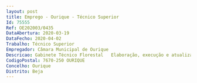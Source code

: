 ```yaml
--- 
layout: post
title: Emprego - Ourique - Técnico Superior
Id: 75555
Ref: OE202003/0435
DataAbertura: 2020-03-19
DataFecho: 2020-04-02
Trabalho: Técnico Superior
Empregador: Câmara Municipal de Ourique
Descricao: Gabinete Técnico Florestal   Elaboração, execução e atualização do Plano Municipal de Defesa da Floresta Contra Incêndios (PMDFCI) e dos programas e projetos dele derivado  Participação nas tarefas de planeamento e ordenamento dos espaços rurais do Município e nas questões de proteção civil  Acompanhamento dos programas de Acão previstos no PMDCFI  Centralização da informação relativa aos incêndios florestais (Áreas ardidas, pontos de início e causas de incêndios)  Relacionamento com as entidades públicas e privadas de Defesa da Floresta Contra Incêndios (DFCI), nomeadamente Estado, municípios, associações de produtores  Promoção do cumprimento do estabelecido na legislação, nomeadamente no Decreto Lei n. ° 17 2009, de 14 de Janeiro, relativamente às competências do município  Acompanhamento e divulgação do Índice Diário de Risco de Incêndio Florestal  Coadjuvação do Presidente da CMDFCI e da Comissão Municipal de Proteção Civil (CMPC) em reuniões e em situações de emergência, quando relacionadas com incêndios florestais e designadamente na gestão dos meios municipais associados a DFCI e a combate a incêndios florestais  Elaboração do Plano Operacional Municipal (POM)  Supervisão e controlo de qualidade das obras municipais subcontratadas no âmbito de DFCI  Construção e Gestão de SIG’s de DFCI  Emissão de pareceres de Florestação Reflorestação  Emissão de propostas e de pareceres no âmbito das medidas e ações de DFCI 
CodigoPostal: 7670-250 OURIQUE
Concelho: Ourique
Distrito: Beja
--- 
```

